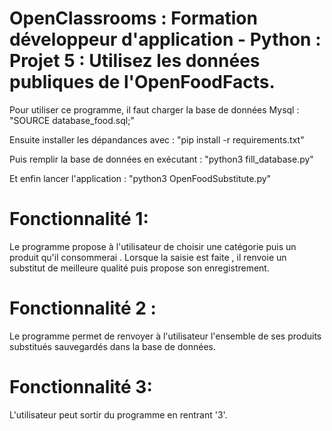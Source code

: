 
# OpenClassrooms : Formation développeur d'application - Python : Projet 5 : Utilisez les données publiques de l'OpenFoodFacts.


Pour utiliser ce programme, il faut charger la base de données Mysql : "SOURCE database_food.sql;"

Ensuite installer les dépandances avec : "pip install -r requirements.txt"

Puis remplir la base de données en exécutant : "python3 fill_database.py"

Et enfin lancer l'application : "python3 OpenFoodSubstitute.py"

# Fonctionnalité 1:

Le programme propose à l'utilisateur de choisir une catégorie puis un produit qu'il consommerai . Lorsque la saisie est faite , il renvoie un substitut de meilleure qualité puis propose son enregistrement.

# Fonctionnalité 2 :

Le programme permet de renvoyer à l'utilisateur l'ensemble de ses produits substitués sauvegardés dans la base de données.

# Fonctionnalité 3:

L'utilisateur peut sortir du programme en rentrant '3'.
